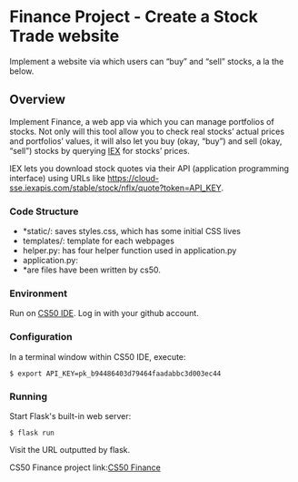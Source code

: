 # Finance Project - Create a Stock Trade website
Implement a website via which users can “buy” and “sell” stocks, a la the below.

## Overview
Implement Finance, a web app via which you can manage portfolios of stocks. Not only will this tool allow you to check real stocks’ actual prices and portfolios’ values, it will also let you buy (okay, “buy”) and sell (okay, “sell”) stocks by querying [IEX](https://iexcloud.io/) for stocks’ prices.

IEX lets you download stock quotes via their API (application programming interface) using URLs like https://cloud-sse.iexapis.com/stable/stock/nflx/quote?token=API_KEY. 

### Code Structure
- *static/: saves styles.css, which has some initial CSS lives
- templates/: template for each webpages
- helper.py: has four helper function used in application.py
- application.py: 
- *are files have been written by cs50.

### Environment
Run on [CS50 IDE](https://ide.cs50.io/).
Log in with your github account.

### Configuration
In a terminal window within CS50 IDE, execute:
```
$ export API_KEY=pk_b94486403d79464faadabbc3d003ec44
```

### Running
Start Flask's built-in web server:
```
$ flask run
```
Visit the URL outputted by flask.



CS50 Finance project link:[CS50 Finance](https://cs50.harvard.edu/x/2020/tracks/web/finance/)






